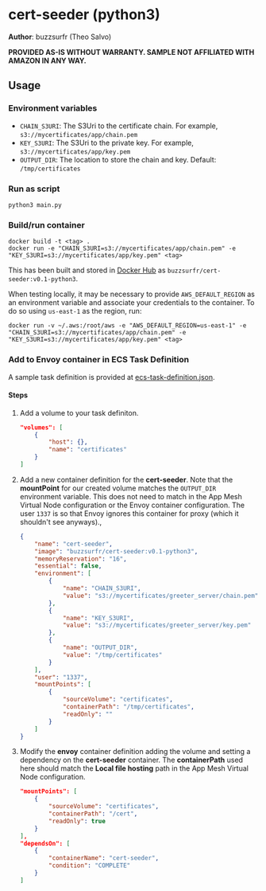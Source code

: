 # cert-seeder (python3)

**Author**: buzzsurfr (Theo Salvo)

**PROVIDED AS-IS WITHOUT WARRANTY. SAMPLE NOT AFFILIATED WITH AMAZON IN ANY WAY.**

## Usage

### Environment variables

* `CHAIN_S3URI`: The S3Uri to the certificate chain. For example, `s3://mycertificates/app/chain.pem`
* `KEY_S3URI`: The S3Uri to the private key. For example, `s3://mycertificates/app/key.pem`
* `OUTPUT_DIR`: The location to store the chain and key. Default: `/tmp/certificates`

### Run as script

```
python3 main.py
```

### Build/run container

```
docker build -t <tag> .
docker run -e "CHAIN_S3URI=s3://mycertificates/app/chain.pem" -e "KEY_S3URI=s3://mycertificates/app/key.pem" <tag>
```

This has been built and stored in [Docker Hub](https://hub.docker.com/repository/docker/buzzsurfr/cert-seeder) as `buzzsurfr/cert-seeder:v0.1-python3`.

When testing locally, it may be necessary to provide `AWS_DEFAULT_REGION` as an environment variable and associate your credentials to the container. To do so using `us-east-1` as the region, run:

```
docker run -v ~/.aws:/root/aws -e "AWS_DEFAULT_REGION=us-east-1" -e "CHAIN_S3URI=s3://mycertificates/app/chain.pem" -e "KEY_S3URI=s3://mycertificates/app/key.pem" <tag>
```

### Add to Envoy container in ECS Task Definition

A sample task definition is provided at [ecs-task-definition.json](ecs-task-definition.json).

#### Steps

1. Add a volume to your task definiton.

    ```json
    "volumes": [
        {
            "host": {},
            "name": "certificates"
        }
    ]
    ```

1. Add a new container definition for the **cert-seeder**. Note that the **mountPoint** for our created volume matches the `OUTPUT_DIR` environment variable. This does not need to match in the App Mesh Virtual Node configuration or the Envoy container configuration. The user `1337` is so that Envoy ignores this container for proxy (which it shouldn't see anyways).,

    ```json
    {
        "name": "cert-seeder",
        "image": "buzzsurfr/cert-seeder:v0.1-python3",
        "memoryReservation": "16",
        "essential": false,
        "environment": [
            {
                "name": "CHAIN_S3URI",
                "value": "s3://mycertificates/greeter_server/chain.pem"
            },
            {
                "name": "KEY_S3URI",
                "value": "s3://mycertificates/greeter_server/key.pem"
            },
            {
                "name": "OUTPUT_DIR",
                "value": "/tmp/certificates"
            }
        ],
        "user": "1337",
        "mountPoints": [
            {
                "sourceVolume": "certificates",
                "containerPath": "/tmp/certificates",
                "readOnly": ""
            }
        ]
    }
    ```

1. Modify the **envoy** container definition adding the volume and setting a dependency on the **cert-seeder** container. The **containerPath** used here should match the **Local file hosting** path in the App Mesh Virtual Node configuration.

    ```json
    "mountPoints": [
        {
            "sourceVolume": "certificates",
            "containerPath": "/cert",
            "readOnly": true
        }
    ],
    "dependsOn": [
        {
            "containerName": "cert-seeder",
            "condition": "COMPLETE"
        }
    ]
    ```